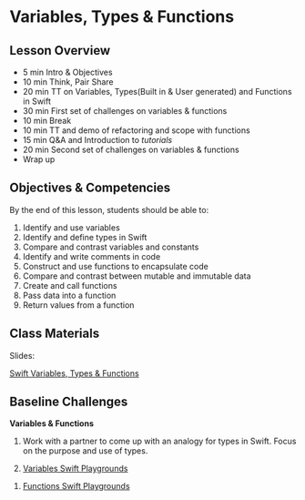 # Variables, Types & Functions

## Lesson Overview
- 5 min Intro & Objectives
- 10 min Think, Pair Share
- 20 min TT on Variables, Types(Built in & User generated) and Functions in Swift
- 30 min  First set of challenges on variables & functions
- 10 min Break
- 10 min TT and demo of refactoring and scope with functions
- 15 min Q&A and Introduction to *tutorials*
- 20 min Second set of challenges on variables & functions
- Wrap up

## Objectives & Competencies
By the end of this lesson, students should be able to:

1. Identify and use variables
1. Identify and define types in Swift
1. Compare and contrast variables and constants
1. Identify and write comments in code
1. Construct and use functions to encapsulate code
1. Compare and contrast between mutable and immutable data
1. Create and call functions
1. Pass data into a function
1. Return values from a function


## Class Materials

Slides:

[Swift Variables, Types & Functions](assets/swift-types.key)

## Baseline Challenges

**Variables & Functions**
1. Work with a partner to come up with an analogy for types in Swift. Focus on the purpose and use of types.

1. [Variables Swift Playgrounds](https://github.com/MakeSchool-Tutorials/Intro-Variables-Swift-Playground/archive/swift4.zip)
<!-- https://github.com/MakeSchool-Tutorials/Intro-Variables-Swift-Playground.git -->
1. [Functions Swift Playgrounds](https://github.com/MakeSchool-Tutorials/Intro-Functions-Swift-Playground/archive/master.zip)
<!-- https://github.com/MakeSchool-Tutorials/Intro-Functions-Swift-Playground.git -->
